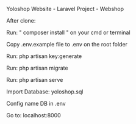 Yoloshop Website - Laravel Project - Webshop

After clone: 

Run: " composer install " on your cmd or terminal

Copy .env.example file to .env on the root folder

Run: php artisan key:generate

Run: php artisan migrate

Run: php artisan serve

Import Database: yoloshop.sql

Config name DB in .env

Go to: localhost:8000
